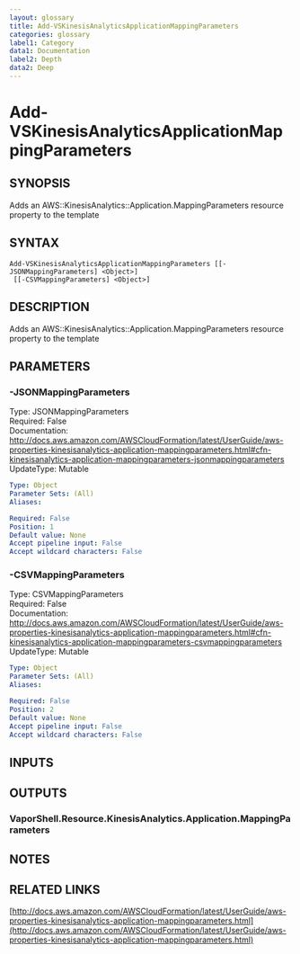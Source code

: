 ```yaml
---
layout: glossary
title: Add-VSKinesisAnalyticsApplicationMappingParameters
categories: glossary
label1: Category
data1: Documentation
label2: Depth
data2: Deep
---
```


# Add-VSKinesisAnalyticsApplicationMappingParameters

## SYNOPSIS
Adds an AWS::KinesisAnalytics::Application.MappingParameters resource property to the template

## SYNTAX

```
Add-VSKinesisAnalyticsApplicationMappingParameters [[-JSONMappingParameters] <Object>]
 [[-CSVMappingParameters] <Object>]
```

## DESCRIPTION
Adds an AWS::KinesisAnalytics::Application.MappingParameters resource property to the template

## PARAMETERS

### -JSONMappingParameters
Type: JSONMappingParameters    
Required: False    
Documentation: http://docs.aws.amazon.com/AWSCloudFormation/latest/UserGuide/aws-properties-kinesisanalytics-application-mappingparameters.html#cfn-kinesisanalytics-application-mappingparameters-jsonmappingparameters    
UpdateType: Mutable

```yaml
Type: Object
Parameter Sets: (All)
Aliases: 

Required: False
Position: 1
Default value: None
Accept pipeline input: False
Accept wildcard characters: False
```

### -CSVMappingParameters
Type: CSVMappingParameters    
Required: False    
Documentation: http://docs.aws.amazon.com/AWSCloudFormation/latest/UserGuide/aws-properties-kinesisanalytics-application-mappingparameters.html#cfn-kinesisanalytics-application-mappingparameters-csvmappingparameters    
UpdateType: Mutable

```yaml
Type: Object
Parameter Sets: (All)
Aliases: 

Required: False
Position: 2
Default value: None
Accept pipeline input: False
Accept wildcard characters: False
```

## INPUTS

## OUTPUTS

### VaporShell.Resource.KinesisAnalytics.Application.MappingParameters

## NOTES

## RELATED LINKS

[http://docs.aws.amazon.com/AWSCloudFormation/latest/UserGuide/aws-properties-kinesisanalytics-application-mappingparameters.html](http://docs.aws.amazon.com/AWSCloudFormation/latest/UserGuide/aws-properties-kinesisanalytics-application-mappingparameters.html)

